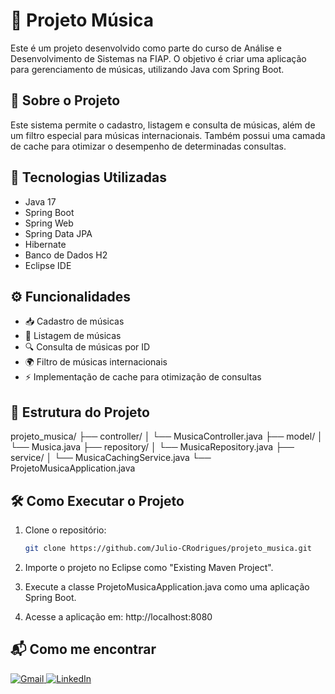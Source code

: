 # 🎵 Projeto Música

Este é um projeto desenvolvido como parte do curso de Análise e Desenvolvimento de Sistemas na FIAP. O objetivo é criar uma aplicação para gerenciamento de músicas, utilizando Java com Spring Boot.

## 🚀 Sobre o Projeto

Este sistema permite o cadastro, listagem e consulta de músicas, além de um filtro especial para músicas internacionais. Também possui uma camada de cache para otimizar o desempenho de determinadas consultas.

## 🧰 Tecnologias Utilizadas

- Java 17
- Spring Boot
- Spring Web
- Spring Data JPA
- Hibernate
- Banco de Dados H2
- Eclipse IDE

## ⚙️ Funcionalidades

- 📥 Cadastro de músicas
- 📄 Listagem de músicas
- 🔍 Consulta de músicas por ID
- 🌍 Filtro de músicas internacionais
- ⚡ Implementação de cache para otimização de consultas

## 📁 Estrutura do Projeto
projeto_musica/ ├── controller/ │ └── MusicaController.java ├── model/ │ └── Musica.java ├── repository/ │ └── MusicaRepository.java ├── service/ │ └── MusicaCachingService.java └── ProjetoMusicaApplication.java



## 🛠️ Como Executar o Projeto

1. Clone o repositório:

   ```bash
   git clone https://github.com/Julio-CRodrigues/projeto_musica.git
2. Importe o projeto no Eclipse como "Existing Maven Project".

3. Execute a classe ProjetoMusicaApplication.java como uma aplicação Spring Boot.

4. Acesse a aplicação em:
http://localhost:8080

## 📬 Como me encontrar

<a href="mailto:juliocesarcxz29@gmail.com" target="_blank">
  <img src="https://img.shields.io/badge/Gmail-D14836?style=for-the-badge&logo=gmail&logoColor=white" alt="Gmail">
</a>
<a href="https://www.linkedin.com/in/julio-cesar-rodrigues29/" target="_blank">
  <img src="https://img.shields.io/badge/LinkedIn-0A66C2?style=for-the-badge&logo=linkedin&logoColor=white" alt="LinkedIn">
</a>
